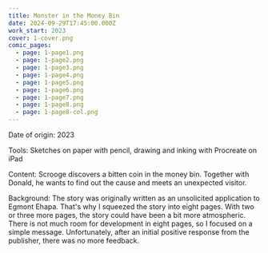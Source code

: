 ```yaml
---
title: Monster in the Money Bin
date: 2024-09-29T17:45:00.000Z
work_start: 2023
cover: 1-cover.png
comic_pages:
  - page: 1-page1.png
  - page: 1-page2.png
  - page: 1-page3.png
  - page: 1-page4.png
  - page: 1-page5.png
  - page: 1-page6.png
  - page: 1-page7.png
  - page: 1-page8.png
  - page: 1-page8-col.png
---
```



Date of origin: 2023

Tools: Sketches on paper with pencil, drawing and inking with Procreate on iPad

Content: Scrooge discovers a bitten coin in the money bin. Together with Donald, he wants to find out the cause and meets an unexpected visitor.

Background: The story was originally written as an unsolicited application to Egmont Ehapa. That's why I squeezed the story into eight pages. With two or three more pages, the story could have been a bit more atmospheric. There is not much room for development in eight pages, so I focused on a simple message. Unfortunately, after an initial positive response from the publisher, there was no more feedback.
